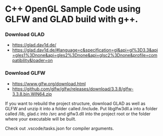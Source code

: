 # C++ OpenGL Sample Code using GLFW and GLAD build with g++.


### Download GLAD
- https://glad.dav1d.de/
- https://glad.dav1d.de/#language=c&specification=gl&api=gl%3D3.3&api=gles1%3Dnone&api=gles2%3Dnone&api=glsc2%3Dnone&profile=compatibility&loader=on

### Download GLFW
- https://www.glfw.org/download.html
- https://github.com/glfw/glfw/releases/download/3.3.8/glfw-3.3.8.bin.WIN64.zip

If you want to rebuild the project structure, download GLAD as well as GLFW and unzip it into a folder called /include.
Put libglfw3dll.a into a folder called /lib, glad.c into /src and glfw3.dll into the project root or the folder where your executable will be built.

Check out .vscode/tasks.json for compiler arguments.

